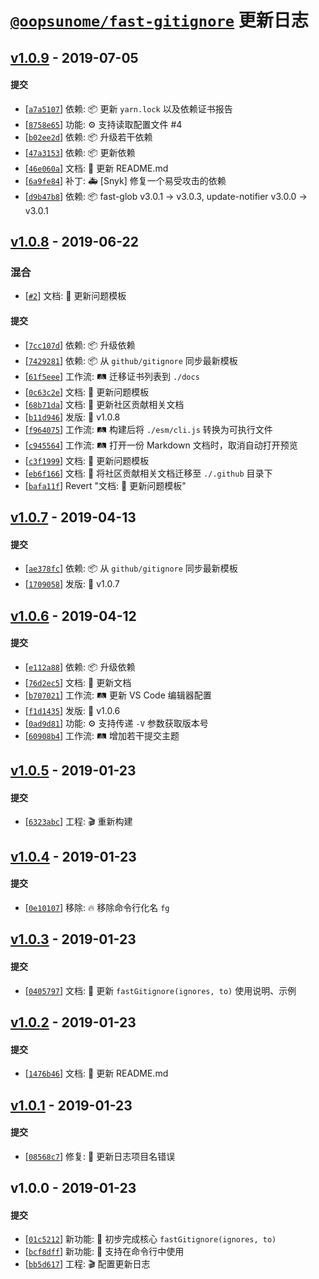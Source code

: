 # [`@oopsunome/fast-gitignore`](https://github.com/iTonyYo/fast-gitignore) 更新日志

## [v1.0.9](https://github.com/iTonyYo/fast-gitignore/compare/v1.0.8...v1.0.9) - 2019-07-05

#### 提交

- [[`a7a5107`](https://github.com/iTonyYo/fast-gitignore/commit/a7a51071f6e7ff493dd411208eb95904edee222f)] 依赖: :package: 更新 `yarn.lock` 以及依赖证书报告
- [[`8758e65`](https://github.com/iTonyYo/fast-gitignore/commit/8758e65d9766754305b60365a54fa6203c1c6ccc)] 功能: :gear: 支持读取配置文件 #4
- [[`b02ee2d`](https://github.com/iTonyYo/fast-gitignore/commit/b02ee2d1f7eb6df05ccf432d70dcc89b7590ac76)] 依赖: :package: 升级若干依赖
- [[`47a3153`](https://github.com/iTonyYo/fast-gitignore/commit/47a3153e360221536258ddba0bf68eaa45a35e6d)] 依赖: :package: 更新依赖
- [[`46e060a`](https://github.com/iTonyYo/fast-gitignore/commit/46e060aafa0e87d039e4dbc64aee02ec47eace1d)] 文档: :memo: 更新 README.md
- [[`6a9fe84`](https://github.com/iTonyYo/fast-gitignore/commit/6a9fe849fb60006e1f3a6df909f1644f096dc295)] 补丁: :ambulance: [Snyk] 修复一个易受攻击的依赖
- [[`d9b47b8`](https://github.com/iTonyYo/fast-gitignore/commit/d9b47b81c7fe48037131b84e0f884545dffc387f)] 依赖: :package: fast-glob v3.0.1 -> v3.0.3, update-notifier v3.0.0 -> v3.0.1
## [v1.0.8](https://github.com/iTonyYo/fast-gitignore/compare/v1.0.7...v1.0.8) - 2019-06-22

### 混合

- [[`#2`](https://github.com/iTonyYo/fast-gitignore/pull/2)] 文档: :memo: 更新问题模板

#### 提交

- [[`7cc107d`](https://github.com/iTonyYo/fast-gitignore/commit/7cc107d090a18035ea34106a1cf370df18a69b02)] 依赖: :package: 升级依赖
- [[`7429281`](https://github.com/iTonyYo/fast-gitignore/commit/7429281e61a1d2d12a712a910b719b8280411af1)] 依赖: :package: 从 `github/gitignore` 同步最新模板
- [[`61f5eee`](https://github.com/iTonyYo/fast-gitignore/commit/61f5eeebff22b16c376f8e231e082f48819e43cb)] 工作流: :railway_track: 迁移证书列表到 `./docs`
- [[`0c63c2e`](https://github.com/iTonyYo/fast-gitignore/commit/0c63c2e2030a5f08273fa90fd03f29d30c2bf91b)] 文档: :memo: 更新问题模板
- [[`68b71da`](https://github.com/iTonyYo/fast-gitignore/commit/68b71da636b9a1a008ff8effe45f92a0c0c2a26c)] 文档: :memo: 更新社区贡献相关文档
- [[`b11d946`](https://github.com/iTonyYo/fast-gitignore/commit/b11d946bae1bfee7b9b80bb8415d80f61e6a1f75)] 发版: :bookmark: v1.0.8
- [[`f964075`](https://github.com/iTonyYo/fast-gitignore/commit/f964075799e9c125eea5ae1e519b2050ac713383)] 工作流: :railway_track: 构建后将 `./esm/cli.js` 转换为可执行文件
- [[`c945564`](https://github.com/iTonyYo/fast-gitignore/commit/c945564be7406ea68531be23b09820f26f9f6300)] 工作流: :railway_track: 打开一份 Markdown 文档时，取消自动打开预览
- [[`c3f1999`](https://github.com/iTonyYo/fast-gitignore/commit/c3f19996e9d0d4d116b491871d458a684db00561)] 文档: :memo: 更新问题模板
- [[`eb6f166`](https://github.com/iTonyYo/fast-gitignore/commit/eb6f1665346a8e4ebd3cc53cb295405ef350fd3f)] 文档: :memo: 将社区贡献相关文档迁移至 `./.github` 目录下
- [[`bafa11f`](https://github.com/iTonyYo/fast-gitignore/commit/bafa11f1e1c37a329eafc2ea1b5db97ad8bf745b)] Revert "文档: :memo: 更新问题模板"
## [v1.0.7](https://github.com/iTonyYo/fast-gitignore/compare/v1.0.6...v1.0.7) - 2019-04-13

#### 提交

- [[`ae378fc`](https://github.com/iTonyYo/fast-gitignore/commit/ae378fcf8f7bd517b6f24b733a3d40da2a0c3601)] 依赖: :package: 从 `github/gitignore` 同步最新模板
- [[`1709058`](https://github.com/iTonyYo/fast-gitignore/commit/170905841c0c4967a8575b3408cd5a9c73590cdd)] 发版: :bookmark: v1.0.7
## [v1.0.6](https://github.com/iTonyYo/fast-gitignore/compare/v1.0.5...v1.0.6) - 2019-04-12

#### 提交

- [[`e112a88`](https://github.com/iTonyYo/fast-gitignore/commit/e112a88f46697e8b5817b7f77ee33f038a2df587)] 依赖: :package: 升级依赖
- [[`76d2ec5`](https://github.com/iTonyYo/fast-gitignore/commit/76d2ec57a0959eedef86a0fc171084c176364491)] 文档: :memo: 更新文档
- [[`b707021`](https://github.com/iTonyYo/fast-gitignore/commit/b707021f88c449f087f2e75547d7da5a66ba0543)] 工作流: :railway_track: 更新 VS Code 编辑器配置
- [[`f1d1435`](https://github.com/iTonyYo/fast-gitignore/commit/f1d143504802442350f219de7a0ef0e4668c49c3)] 发版: :bookmark: v1.0.6
- [[`0ad9d81`](https://github.com/iTonyYo/fast-gitignore/commit/0ad9d817efb4b3a9872b6044686f323020380f05)] 功能: :gear: 支持传递 `-V` 参数获取版本号
- [[`60908b4`](https://github.com/iTonyYo/fast-gitignore/commit/60908b412a0928c0b0baf730318b2022e790f7d4)] 工作流: :railway_track: 增加若干提交主题
## [v1.0.5](https://github.com/iTonyYo/fast-gitignore/compare/v1.0.4...v1.0.5) - 2019-01-23

#### 提交

- [[`6323abc`](https://github.com/iTonyYo/fast-gitignore/commit/6323abc91b7df515faca84a66dce06419e333ef3)] 工程: :clapper: 重新构建
## [v1.0.4](https://github.com/iTonyYo/fast-gitignore/compare/v1.0.3...v1.0.4) - 2019-01-23

#### 提交

- [[`0e10107`](https://github.com/iTonyYo/fast-gitignore/commit/0e10107118ddb7b2ca4af7180b59f19d3edda032)] 移除: :fire: 移除命令行化名 `fg`
## [v1.0.3](https://github.com/iTonyYo/fast-gitignore/compare/v1.0.2...v1.0.3) - 2019-01-23

#### 提交

- [[`0405797`](https://github.com/iTonyYo/fast-gitignore/commit/04057971138552c663da88d6a595c81d0b789b02)] 文档: :memo: 更新 `fastGitignore(ignores, to)` 使用说明、示例
## [v1.0.2](https://github.com/iTonyYo/fast-gitignore/compare/v1.0.1...v1.0.2) - 2019-01-23

#### 提交

- [[`1476b46`](https://github.com/iTonyYo/fast-gitignore/commit/1476b468d37200acb2c9d61caaf9f5b262a59710)] 文档: :memo: 更新 README.md
## [v1.0.1](https://github.com/iTonyYo/fast-gitignore/compare/v1.0.0...v1.0.1) - 2019-01-23

#### 提交

- [[`08568c7`](https://github.com/iTonyYo/fast-gitignore/commit/08568c7fc410468e3fa103449bc5c8d2aebaf624)] 修复: :bug: 更新日志项目名错误
## v1.0.0 - 2019-01-23

#### 提交

- [[`01c5212`](https://github.com/iTonyYo/fast-gitignore/commit/01c5212d705ac86b87770d1fd6c7c7efde89dd41)] 新功能: :tada: 初步完成核心 `fastGitignore(ignores, to)`
- [[`bcf8dff`](https://github.com/iTonyYo/fast-gitignore/commit/bcf8dffd43e8283ddafd9de009a3c3135e83cb1a)] 新功能: :tada: 支持在命令行中使用
- [[`bb5d617`](https://github.com/iTonyYo/fast-gitignore/commit/bb5d617acb424fd421e9042779a0a1220dbbcf90)] 工程: :clapper: 配置更新日志
